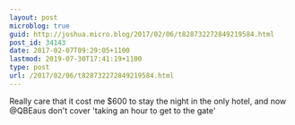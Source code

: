 ```yaml
---
layout: post
microblog: true
guid: http://joshua.micro.blog/2017/02/06/t828732272849219584.html
post_id: 34143
date: 2017-02-07T09:29:05+1100
lastmod: 2019-07-30T17:41:19+1100
type: post
url: /2017/02/06/t828732272849219584.html
---
```

Really care that it cost me $600 to stay the night in the only hotel, and now @QBEaus don't cover 'taking an hour to get to the gate'
